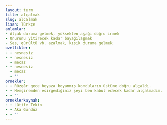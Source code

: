 ```yaml
---
layout: term
title: alçalmak
slug: alcalmak
lisan: Türkçe
anlamlar:
- Alçak duruma gelmek, yüksekten aşağı doğru inmek
- Onurunu yitirecek kadar bayağılaşmak
- Ses, gürültü vb. azalmak, kısık duruma gelmek
ozellikler:
- - nesnesiz
- - nesnesiz
  - mecaz
- - nesnesiz
  - mecaz
  - ''
ornekler:
- - Rüzgâr gece beyaza boyanmış konduların üstüne doğru alçaldı.
- - Hemşiremden esirgediğiniz şeyi ben kabul edecek kadar alçalmadım.
- - ''
orneklerkaynak:
- - Lâtife Tekin
- - Aka Gündüz
- - ''
---
```

